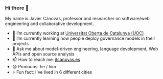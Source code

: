 ### Hi there 👋

My name is Javier Cánovas, professor and researcher on software/web engineering and collaborative development.

- 🔭 I’m currently working at [Universitat Oberta de Catalunya (UOC)](https://www.uoc.edu/)
- 🌱 I’m currently learning how people deploy governance models in their projects
- 💬 Ask me about model-driven engineering, language development, Web APIs and open source analysis
- 📫 How to reach me: [jlcanovas.es](https://t.co/EB6dBMb4mQ?amp=1)
- 😄 Pronouns: he / him
- ⚡ Fun fact: I've lived in 6 different cities

<!--
**jlcanovas/jlcanovas** is a ✨ _special_ ✨ repository because its `README.md` (this file) appears on your GitHub profile.

Here are some ideas to get you started:

- 🔭 I’m currently working on ...
- 🌱 I’m currently learning ...
- 👯 I’m looking to collaborate on ...
- 🤔 I’m looking for help with ...
- 💬 Ask me about ...
- 📫 How to reach me: ...
- 😄 Pronouns: ...
- ⚡ Fun fact: ...
-->
